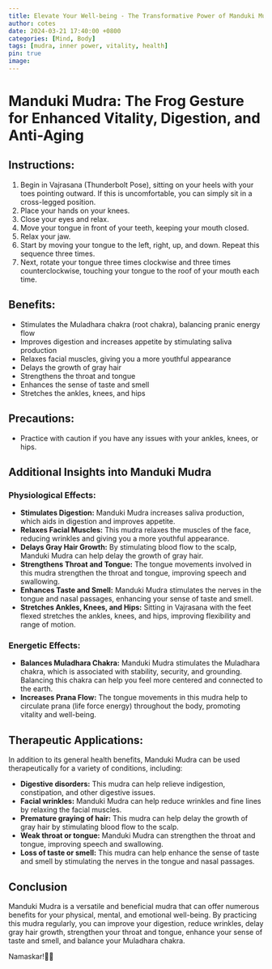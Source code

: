 ```yaml
---
title: Elevate Your Well-being - The Transformative Power of Manduki Mudra
author: cotes
date: 2024-03-21 17:40:00 +0800
categories: [Mind, Body]
tags: [mudra, inner power, vitality, health] 
pin: true
image: 
---
```


# Manduki Mudra: The Frog Gesture for Enhanced Vitality, Digestion, and Anti-Aging

## Instructions:

1. Begin in Vajrasana (Thunderbolt Pose), sitting on your heels with your toes pointing outward. If this is uncomfortable, you can simply sit in a cross-legged position.
2. Place your hands on your knees.
3. Close your eyes and relax.
4. Move your tongue in front of your teeth, keeping your mouth closed.
5. Relax your jaw.
6. Start by moving your tongue to the left, right, up, and down. Repeat this sequence three times.
7. Next, rotate your tongue three times clockwise and three times counterclockwise, touching your tongue to the roof of your mouth each time.

## Benefits:

- Stimulates the Muladhara chakra (root chakra), balancing pranic energy flow
- Improves digestion and increases appetite by stimulating saliva production
- Relaxes facial muscles, giving you a more youthful appearance
- Delays the growth of gray hair
- Strengthens the throat and tongue
- Enhances the sense of taste and smell
- Stretches the ankles, knees, and hips

## Precautions:

- Practice with caution if you have any issues with your ankles, knees, or hips.

## Additional Insights into Manduki Mudra

### Physiological Effects:

- **Stimulates Digestion:** Manduki Mudra increases saliva production, which aids in digestion and improves appetite.
- **Relaxes Facial Muscles:** This mudra relaxes the muscles of the face, reducing wrinkles and giving you a more youthful appearance.
- **Delays Gray Hair Growth:** By stimulating blood flow to the scalp, Manduki Mudra can help delay the growth of gray hair.
- **Strengthens Throat and Tongue:** The tongue movements involved in this mudra strengthen the throat and tongue, improving speech and swallowing.
- **Enhances Taste and Smell:** Manduki Mudra stimulates the nerves in the tongue and nasal passages, enhancing your sense of taste and smell.
- **Stretches Ankles, Knees, and Hips:** Sitting in Vajrasana with the feet flexed stretches the ankles, knees, and hips, improving flexibility and range of motion.

### Energetic Effects:

- **Balances Muladhara Chakra:** Manduki Mudra stimulates the Muladhara chakra, which is associated with stability, security, and grounding. Balancing this chakra can help you feel more centered and connected to the earth.
- **Increases Prana Flow:** The tongue movements in this mudra help to circulate prana (life force energy) throughout the body, promoting vitality and well-being.

## Therapeutic Applications:

In addition to its general health benefits, Manduki Mudra can be used therapeutically for a variety of conditions, including:

- **Digestive disorders:** This mudra can help relieve indigestion, constipation, and other digestive issues.
- **Facial wrinkles:** Manduki Mudra can help reduce wrinkles and fine lines by relaxing the facial muscles.
- **Premature graying of hair:** This mudra can help delay the growth of gray hair by stimulating blood flow to the scalp.
- **Weak throat or tongue:** Manduki Mudra can strengthen the throat and tongue, improving speech and swallowing.
- **Loss of taste or smell:** This mudra can help enhance the sense of taste and smell by stimulating the nerves in the tongue and nasal passages.

## Conclusion

Manduki Mudra is a versatile and beneficial mudra that can offer numerous benefits for your physical, mental, and emotional well-being. By practicing this mudra regularly, you can improve your digestion, reduce wrinkles, delay gray hair growth, strengthen your throat and tongue, enhance your sense of taste and smell, and balance your Muladhara chakra.

Namaskar!🙏✨